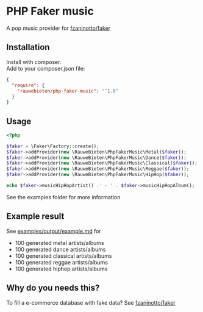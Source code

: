 # PHP Faker music

A pop music provider for 
[fzaninotto/faker](https://github.com/fzaninotto/Faker)

## Installation

Install with composer.  
Add to your composer.json file:

```json
{
  "require": {
    "rauwebieten/php-faker-music": "^1.0"
  }
}
```

## Usage

```php
<?php

$faker = \Faker\Factory::create();
$faker->addProvider(new \RauweBieten\PhpFakerMusic\Metal($faker));
$faker->addProvider(new \RauweBieten\PhpFakerMusic\Dance($faker));
$faker->addProvider(new \RauweBieten\PhpFakerMusic\Classical($faker));
$faker->addProvider(new \RauweBieten\PhpFakerMusic\Reggae($faker));
$faker->addProvider(new \RauweBieten\PhpFakerMusic\HipHop($faker));

echo $faker->musicHipHopArtist() .' - ' . $faker->musicHipHopAlbum();
```

See the examples folder for more information

## Example result

See [examples/output/example.md](examples/output/example.md) for
- 100 generated metal artists/albums
- 100 generated dance artists/albums
- 100 generated classical artists/albums
- 100 generated reggae artists/albums
- 100 generated hiphop artists/albums

## Why do you needs this?

To fill a e-commerce database with fake data?
See 
[fzaninotto/faker](https://github.com/fzaninotto/Faker)